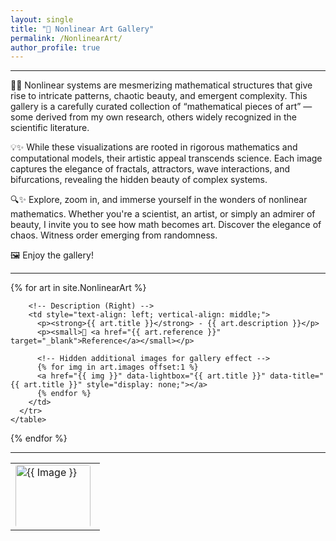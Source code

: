 ```yaml
---
layout: single
title: "🎨 Nonlinear Art Gallery"
permalink: /NonlinearArt/
author_profile: true
---
```


---

🔬✨ Nonlinear systems are mesmerizing mathematical structures that give rise to intricate patterns, chaotic beauty, and emergent complexity. This gallery is a carefully curated collection of “mathematical pieces of art” — some derived from my own research, others widely recognized in the scientific literature.

💡✨ While these visualizations are rooted in rigorous mathematics and computational models, their artistic appeal transcends science. Each image captures the elegance of fractals, attractors, wave interactions, and bifurcations, revealing the hidden beauty of complex systems.

🔍✨ Explore, zoom in, and immerse yourself in the wonders of nonlinear mathematics. Whether you're a scientist, an artist, or simply an admirer of beauty, I invite you to see how math becomes art. Discover the elegance of chaos. Witness order emerging from randomness.

🖼️ Enjoy the gallery!

---

<div class="gallery-container">
  {% for art in site.NonlinearArt %}
  <div class="gallery-item">
    <table style="width: 100%; border-collapse: collapse; table-layout: fixed;">
      <tr>
        <!-- Thumbnail (Left) -->
        <td style="width: 120px; height: 100px; text-align: left; vertical-align: middle; padding-right: 15px;">
          <a href="{{ art.images[0] }}" data-lightbox="{{ art.title }}" data-title="{{ art.title }}">
            <img src="{{ art.images }}" alt="{{ Image }}" style="width: 120px; height: auto; max-height: 100px; border-radius: 4px; cursor: pointer;">
          </a>
        </td>
        
        <!-- Description (Right) -->
        <td style="text-align: left; vertical-align: middle;">
          <p><strong>{{ art.title }}</strong> - {{ art.description }}</p>
          <p><small>📖 <a href="{{ art.reference }}" target="_blank">Reference</a></small></p>

          <!-- Hidden additional images for gallery effect -->
          {% for img in art.images offset:1 %}
          <a href="{{ img }}" data-lightbox="{{ art.title }}" data-title="{{ art.title }}" style="display: none;"></a>
          {% endfor %}
        </td>
      </tr>
    </table>
  </div>
  {% endfor %}
</div>


---



